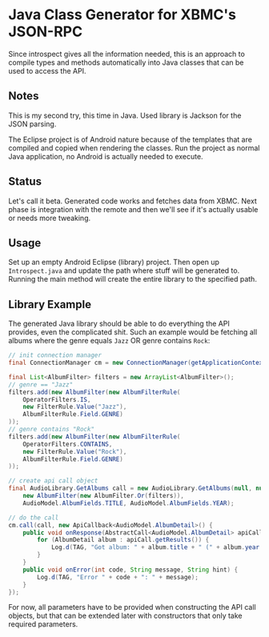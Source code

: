 Java Class Generator for XBMC's JSON-RPC
========================================

Since introspect gives all the information needed, this is an approach to
compile types and methods automatically into Java classes that can be used to
access the API.

Notes
-----

This is my second try, this time in Java. Used library is Jackson for the JSON
parsing.

The Eclipse project is of Android nature because of the templates that are
compiled and copied when rendering the classes. Run the project as normal
Java application, no Android is actually needed to execute.

Status
------

Let's call it beta. Generated code works and fetches data from XBMC. Next 
phase is integration with the remote and then we'll see if it's actually 
usable or needs more tweaking.

Usage
-----

Set up an empty Android Eclipse (library) project. Then open up `Introspect.java`
and update the path where stuff will be generated to. Running the main method
will create the entire library to the specified path. 

Library Example
---------------

The generated Java library should be able to do everything the API provides,
even the complicated shit. Such an example would be fetching all albums where 
the genre equals `Jazz` OR genre contains `Rock`:

```java
// init connection manager
final ConnectionManager cm = new ConnectionManager(getApplicationContext(), new HostConfig("192.168.0.100"));

final List<AlbumFilter> filters = new ArrayList<AlbumFilter>();
// genre == "Jazz"
filters.add(new AlbumFilter(new AlbumFilterRule(
	OperatorFilters.IS, 
	new FilterRule.Value("Jazz"), 
	AlbumFilterRule.Field.GENRE)
));
// genre contains "Rock"
filters.add(new AlbumFilter(new AlbumFilterRule(
	OperatorFilters.CONTAINS, 
	new FilterRule.Value("Rock"), 
	AlbumFilterRule.Field.GENRE)
));

// create api call object
final AudioLibrary.GetAlbums call = new AudioLibrary.GetAlbums(null, null,
	new AlbumFilter(new AlbumFilter.Or(filters)),
	AudioModel.AlbumFields.TITLE, AudioModel.AlbumFields.YEAR);

// do the call 
cm.call(call, new ApiCallback<AudioModel.AlbumDetail>() {
	public void onResponse(AbstractCall<AudioModel.AlbumDetail> apiCall) {
		for (AlbumDetail album : apiCall.getResults()) {
			Log.d(TAG, "Got album: " + album.title + " (" + album.year + ")");
		}
	}
	public void onError(int code, String message, String hint) {
		Log.d(TAG, "Error " + code + ": " + message);
	}
}); 
```

For now, all parameters have to be provided when constructing the API call 
objects, but that can be extended later with constructors that only take
required parameters.

